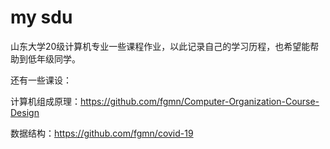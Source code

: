 # my sdu

山东大学20级计算机专业一些课程作业，以此记录自己的学习历程，也希望能帮助到低年级同学。

还有一些课设：

计算机组成原理：https://github.com/fgmn/Computer-Organization-Course-Design

数据结构：https://github.com/fgmn/covid-19
